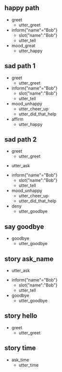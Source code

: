 ## happy path
* greet
  - utter_greet
* inform{"name"="Bob"}
  - slot{"name":"Bob"}
  - utter_tell
* mood_great
  - utter_happy

## sad path 1
* greet
  - utter_greet
* inform{"name"="Bob"}
  - slot{"name":"Bob"}
  - utter_tell
* mood_unhappy
  - utter_cheer_up
  - utter_did_that_help
* affirm
  - utter_happy

## sad path 2
* greet
  - utter_greet
- utter_ask
* inform{"name"="Bob"}
  - slot{"name":"Bob"}
  - utter_tell
* mood_unhappy
  - utter_cheer_up
  - utter_did_that_help
* deny
  - utter_goodbye

## say goodbye
* goodbye
  - utter_goodbye

## story ask_name
  - utter_ask
* inform{"name"="Bob"}
  - slot{"name":"Bob"}
  - utter_tell
* goodbye
  - utter_goodbye

## story hello
* greet
  - utter_greet

## story time
* ask_time
  - utter_time

